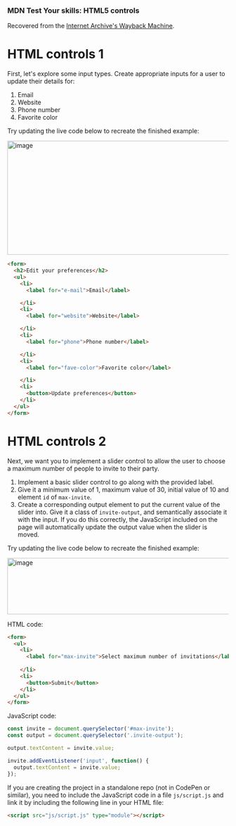 ### MDN Test Your skills: HTML5 controls
Recovered from the [Internet Archive's Wayback Machine](https://web.archive.org/web/20250302135053/https://developer.mozilla.org/en-US/docs/Learn_web_development/Extensions/Forms/Test_your_skills:_HTML5_controls).

# HTML controls 1
First, let's explore some input types. Create appropriate inputs for a user to update their details for:

1. Email
2. Website
3. Phone number
4. Favorite color

Try updating the live code below to recreate the finished example:

<img width="794" height="259" alt="image" src="https://github.com/user-attachments/assets/64ee9796-8d1b-49d0-a2a6-018f3764a310" />

```html
<form>
  <h2>Edit your preferences</h2>
  <ul>
    <li>
      <label for="e-mail">Email</label>

    </li>
    <li>
      <label for="website">Website</label>

    </li>
    <li>
      <label for="phone">Phone number</label>

    </li>
    <li>
      <label for="fave-color">Favorite color</label>

    </li>
    <li>
      <button>Update preferences</button>
    </li>
  </ul>
</form>    
```

# HTML controls 2
Next, we want you to implement a slider control to allow the user to choose a maximum number of people to invite to their party.

1. Implement a basic slider control to go along with the provided label.
2. Give it a minimum value of 1, maximum value of 30, initial value of 10 and element `id` of `max-invite`.
3. Create a corresponding output element to put the current value of the slider into. Give it a class of `invite-output`, and semantically associate it with the input. If you do this correctly, the JavaScript included on the page will automatically update the output value when the slider is moved.

Try updating the live code below to recreate the finished example:

<img width="796" height="128" alt="image" src="https://github.com/user-attachments/assets/9633787e-6364-4117-9a0a-55d4040849e0" />

HTML code:
```html
<form>
  <ul>
    <li>
      <label for="max-invite">Select maximum number of invitations</label>
      
    </li>
    <li>
      <button>Submit</button>
    </li>
  </ul>
</form>
```

JavaScript code:
```javascript
const invite = document.querySelector('#max-invite');
const output = document.querySelector('.invite-output');

output.textContent = invite.value;

invite.addEventListener('input', function() {
  output.textContent = invite.value;
});
```

If you are creating the project in a standalone repo (not in CodePen or similar), you need to include the JavaScript code in a file `js/script.js` and link it by including the following line in your HTML file:
```html
<script src="js/script.js" type="module"></script>
```
